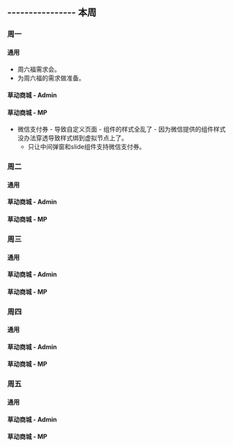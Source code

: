 ## ---------------- 本周

### 周一
#### 通用
* 周六福需求会。
* 为周六福的需求做准备。
#### 草动商城 - Admin
#### 草动商城 - MP
* 微信支付券 - 导致自定义页面 - 组件的样式全乱了 - 因为微信提供的组件样式没办法穿透导致样式绑到虚拟节点上了。
  - 只让中间弹窗和slide组件支持微信支付券。

### 周二
#### 通用
#### 草动商城 - Admin
#### 草动商城 - MP

### 周三
#### 通用
#### 草动商城 - Admin
#### 草动商城 - MP

### 周四
#### 通用
#### 草动商城 - Admin
#### 草动商城 - MP

### 周五
#### 通用
#### 草动商城 - Admin
#### 草动商城 - MP
